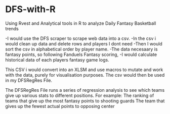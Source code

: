 # DFS-with-R
Using Rvest and Analytical tools in R to analyze Daily Fantasy Basketball trends

-I would use the DFS scraper to scrape web data into a csv.
-In the csv i would clean up data and delete rows and players I dont need
-Then I would sort the csv in alphabetical order by player name.
-The data necesaary is fantasy points, so following Fanduels Fantasy scoring, 
-I would calculate historical data of each players fantasy game logs.

This CSV i would convert into an XLSM and use macros to mutate and work with the data, purely for visualisation purposes.
The csv would then be used in my DFSRegRes File.

The DFSRegRes File runs a series of regression analysis to see which teams give up various stats to different positions.
For example: The ranking of teams that give up the most fantasy points to shooting guards
             The team that gives up the fewest actual points to opposing center
          
